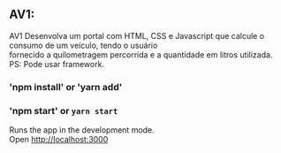 ## AV1:

AV1
Desenvolva um portal com HTML, CSS e Javascript que calcule o consumo de um veículo, tendo o usuário
<br/>fornecido a quilometragem percorrida e a quantidade em litros utilizada.
<br/>
PS: Pode usar framework.

### 'npm install' or 'yarn add'

### 'npm start' or  `yarn start`

Runs the app in the development mode.<br />
Open [http://localhost:3000](http://localhost:3000)
